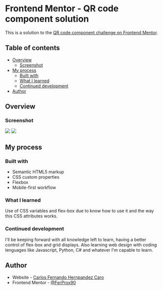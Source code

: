 # Frontend Mentor - QR code component solution

This is a solution to the [QR code component challenge on Frontend Mentor](https://www.frontendmentor.io/challenges/qr-code-component-iux_sIO_H).

## Table of contents

- [Overview](#overview)
  - [Screenshot](#screenshot)
- [My process](#my-process)
  - [Built with](#built-with)
  - [What I learned](#what-i-learned)
  - [Continued development](#continued-development)
- [Author](#author)

## Overview

### Screenshot

![](screenshot/qrcode-component-mobile.jpg)
![](screenshot/qrcode-component-desktop.jpg)

## My process

### Built with

- Semantic HTML5 markup
- CSS custom properties
- Flexbox
- Mobile-first workflow

### What I learned

Use of CSS variables and flex-box due to know how to use it and the way this CSS attributes works. 

### Continued development

I'll be keeping forward with all knowledge left to learn, having a better control of flex-box and grid displays.
Also learning web design with coding lenguages like Javascript, Python, C# and whatever I'm capable to learn.

## Author

- Website - [Carlos Fernando Hernpandez Caro](https://github.com/FerProx90)
- Frontend Mentor - [@FerProx90](https://www.frontendmentor.io/profile/FerProx90)